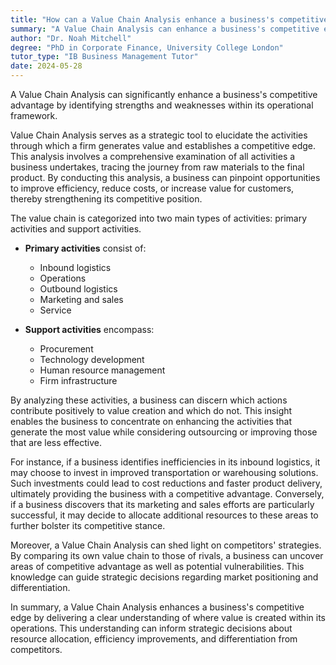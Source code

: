 ```yaml
---
title: "How can a Value Chain Analysis enhance a business's competitive edge?"
summary: "A Value Chain Analysis can enhance a business's competitive edge by identifying areas of strength and weakness within its operations."
author: "Dr. Noah Mitchell"
degree: "PhD in Corporate Finance, University College London"
tutor_type: "IB Business Management Tutor"
date: 2024-05-28
---
```


A Value Chain Analysis can significantly enhance a business's competitive advantage by identifying strengths and weaknesses within its operational framework.

Value Chain Analysis serves as a strategic tool to elucidate the activities through which a firm generates value and establishes a competitive edge. This analysis involves a comprehensive examination of all activities a business undertakes, tracing the journey from raw materials to the final product. By conducting this analysis, a business can pinpoint opportunities to improve efficiency, reduce costs, or increase value for customers, thereby strengthening its competitive position.

The value chain is categorized into two main types of activities: primary activities and support activities. 

- **Primary activities** consist of:
  - Inbound logistics
  - Operations
  - Outbound logistics
  - Marketing and sales
  - Service

- **Support activities** encompass:
  - Procurement
  - Technology development
  - Human resource management
  - Firm infrastructure

By analyzing these activities, a business can discern which actions contribute positively to value creation and which do not. This insight enables the business to concentrate on enhancing the activities that generate the most value while considering outsourcing or improving those that are less effective.

For instance, if a business identifies inefficiencies in its inbound logistics, it may choose to invest in improved transportation or warehousing solutions. Such investments could lead to cost reductions and faster product delivery, ultimately providing the business with a competitive advantage. Conversely, if a business discovers that its marketing and sales efforts are particularly successful, it may decide to allocate additional resources to these areas to further bolster its competitive stance.

Moreover, a Value Chain Analysis can shed light on competitors' strategies. By comparing its own value chain to those of rivals, a business can uncover areas of competitive advantage as well as potential vulnerabilities. This knowledge can guide strategic decisions regarding market positioning and differentiation.

In summary, a Value Chain Analysis enhances a business's competitive edge by delivering a clear understanding of where value is created within its operations. This understanding can inform strategic decisions about resource allocation, efficiency improvements, and differentiation from competitors.
    
